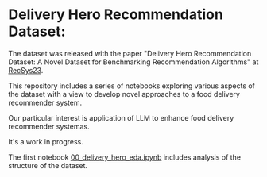 # Delivery Hero Recommendation Dataset:

The dataset was released with the paper "Delivery Hero Recommendation Dataset: A Novel Dataset for Benchmarking Recommendation Algorithms" at [RecSys23](https://recsys.acm.org/recsys23/).  

This repository includes a series of notebooks exploring various aspects of the dataset with a view to develop novel approaches to a food delivery recommender system. 

Our particular interest is application of LLM to enhance food delivery recommender systemas.

It's a work in progress.

The first notebook [00_delivery_hero_eda.ipynb](https://github.com/aguille-vert/delivery-hero-dataset/blob/main/notebooks/00_delivery_hero_eda.ipynb) includes analysis of the structure of the dataset.


